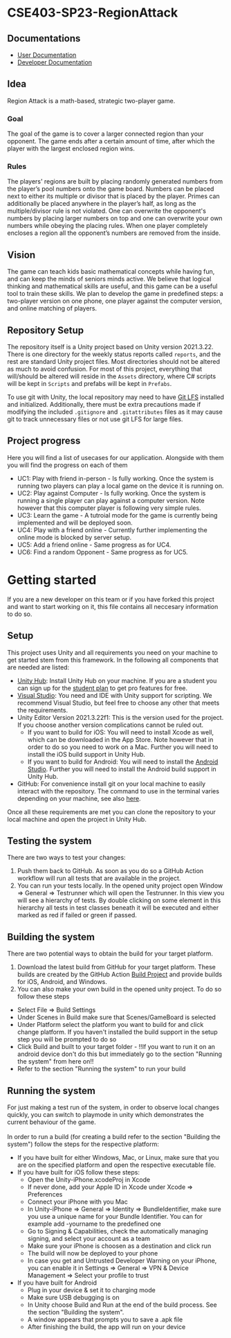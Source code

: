 # CSE403-SP23-RegionAttack
## Documentations
- [User Documentation](https://docs.google.com/document/d/1DH6M84srZDcjmnG6moEJAbBe9ikrCvG0c3ezxBntuCw/edit#)
- [Developer Documentation](https://docs.google.com/document/d/11R98xWkRZ4r5YVof91nbMWEalpB5O88g-nbGZ-bJyGc/edit?usp=sharing)

## Idea


Region Attack is a math-based, strategic two-player game. 

### Goal

The goal of the game is to cover a larger connected region than your opponent. The game ends after a certain amount of time, after which the player with the largest enclosed region wins.

### Rules

The players' regions are built by placing randomly generated numbers from the player’s pool numbers onto the game board. Numbers can be placed next to either its multiple or divisor that is placed by the player. Primes can additionally be placed anywhere in the player’s half, as long as the multiple/divisor rule is not violated. One can overwrite the opponent's numbers by placing larger numbers on top and one can overwrite your own numbers while obeying the placing rules. When one player completely encloses a region all the opponent’s numbers are removed from the inside. 

## Vision

The game can teach kids basic mathematical concepts while having fun, and can keep the minds of seniors minds active. We believe that logical thinking and mathematical skills are useful, and this game can be a useful tool to train these skills. We plan to develop the game in predefined steps: a two-player version on one phone, one player against the computer version, and online matching of players.

## Repository Setup

The repository itself is a Unity project based on Unity version 2021.3.22. There is one directory for the weekly status reports called `reports`, and the rest are standard Unity project files. Most directories should not be altered as much to avoid confusion. For most of this project, everything that will/should be altered will reside in the `Assets` directory, where C# scripts will be kept in `Scripts` and prefabs will be kept in `Prefabs`.

To use git with Unity, the local repository may need to have [Git LFS](https://git-lfs.com/) installed and initialized. Additionally, there must be extra precautions made if modifying the included `.gitignore` and `.gitattributes` files as it may cause git to track unnecessary files or not use git LFS for large files.

## Project progress
Here you will find a list of usecases for our application. Alongside with them you will find the progress on each of them
- UC1: Play with friend in-person - Is fully working. Once the system is running two players can play a local game on the device it is running on.
- UC2: Play against Computer - Is fully working. Once the system is running a single player can play against a computer version. Note however that this computer player is following very simple rules.
- UC3: Learn the game - A tutroial mode for the game is currently being implemented and will be deployed soon.
- UC4: Play with a friend online - Currently further implementing the online mode is blocked by server setup.
- UC5: Add a friend online - Same progress as for UC4.
- UC6: Find a random Opponent - Same progress as for UC5.

# Getting started
If you are a new developer on this team or if you have forked this project and want to start working on it, this file contains all neccesary information to do so. 

## Setup
This project uses Unity and all requirements you need on your machine to get started stem from this framework. In the following all components that are needed are listed:
- [Unity Hub](https://unity.com/download): Install Unity Hub on your machine. If you are a student you can sign up for the [student plan](https://unity.com/products/unity-student) 
to get pro features for free.
- [Visual Studio](https://visualstudio.microsoft.com/downloads/): You need and IDE with Unity support for scripting. We recommend Visual Studio, but feel free to choose any other 
that meets the requirements.
- Unity Editor Version 2021.3.22f1: This is the version used for the project. If you choose another version complications cannot be ruled out.
  - If you want to build for iOS: You will need to install Xcode as well, which can be downloaded in the App Store. Note however that in order to do so you need to work on a Mac.
Further you will need to install the iOS build support in Unity Hub.
  - If you want to build for Android: You will need to install the 
[Android Studio](https://developer.android.com/studio?gclid=Cj0KCQjwu-KiBhCsARIsAPztUF3tI5ZMkR-qJYwDyOcMGLjgw4UNVCBeT1SYdJGsqf-ntpcNDqVp-GcaAolpEALw_wcB&gclsrc=aw.ds). 
Further you will need to install the Android build support in Unity Hub.
- GitHub: For convenience install git on your local machine to easily interact with the repository. The command to use in the terminal varies depending on your machine, see also
[here](https://git-scm.com/book/en/v2/Getting-Started-Installing-Git).

Once all these requirements are met you can clone the repository to your local machine and open the project in Unity Hub.

## Testing the system
There are two ways to test your changes: 
1. Push them back to GitHub. As soon as you do so a GitHub Action workflow will run all tests that are available in the 
project.
2. You can run your tests locally. In the opened unity project open Window => General => Testrunner which will open the Testrunner. In this view you will see a 
hierarchy of tests. By double clicking on some element in this hierarchy all tests in test classes 
beneath it will be executed and either marked as red if failed or green if passed.

## Building the system
There are two potential ways to obtain the build for your target platform. 
1. Download the latest build from GitHub for your target platform. These builds 
are created by the GitHub Action [Build Project](https://github.com/RegionAttack/CSE403-SP23-RegionAttack/actions/workflows/build.yml) and provide 
builds for iOS, Android, and Windows.
2. You can also make your own build in the opened unity project. To do so follow these steps
  - Select File => Build Settings
  - Under Scenes in Build make sure that Scenes/GameBoard is selected
  - Under Platform select the platform you want to build for and click change platform. If you haven't installed the build support in the setup step you will be prompted to do so
  - Click Build and built to your target folder - !!If you want to run it on an android device don't do this but immediately go to the section "Running the system" from here on!!
  - Refer to the section "Running the system" to run your build

## Running the system
For just making a test run of the system, in order to observe local changes quickly, you can switch to playmode in unity which demonstrates the current behaviour of the game. 
<br>
<br>
In order to run a build (for creating a build refer to the section "Building the system") follow the steps for the respective platform:
- If you have built for either Windows, Mac, or Linux, make sure that you are on the specified platform and open the respective executable file. 
- If you have built for iOS follow these steps:
  - Open the Unity-iPhone.xcodeProj in Xcode
  - If never done, add your Apple ID in Xcode under Xcode => Preferences
  - Connect your iPhone with you Mac
  - In Unity-iPhone => General => Identity => BundleIdentifier, make sure you use a unique name for your Bundle Identifier. You can for example add -yourname to the predefined one
  - Go to Signing & Capabilities, check the automatically managing signing, and select your account as a team
  - Make sure your iPhone is choosen as a destination and click run
  - The build will now be deployed to your phone
  - In case you get and Untrusted Developer Warning on your iPhone, you can enable it in Settings => General => VPN & Device Management => Select your profile to trust
- If you have built for Android
  - Plug in your device & set it to charging mode
  - Make sure USB debugging is on
  - In Unity choose Build and Run at the end of the build process. See the section "Building the system". 
  - A window appears that prompts you to save a .apk file
  - After finishing the build, the app will run on your device
